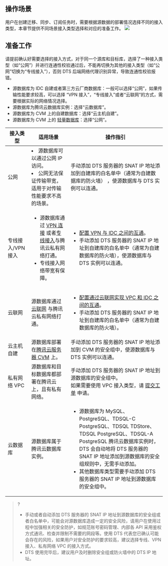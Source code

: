 ## 操作场景

用户在创建迁移、同步、订阅任务时，需要根据源数据的部署情况选择不同的接入类型，本章节提供不同场景接入类型选择和对应的准备工作。
![](https://main.qcloudimg.com/raw/180b3e83d950c325c8ab3394f08b0f0f.png)

## 准备工作

请提前确认好需要选择的接入方式，对于同一个源库和目标库，选择了一种接入类型（如“公网”）并进行连通性校验通过后，不能再切换为其他的接入类型（如“公网”切换为“专线接入”），否则 DTS 后端网络代理识别异常，导致连通性校验报错。

- 源数据库为 IDC 自建或者第三方云厂商数据库：一般可以选择“公网”，如果传输性能要求较高，可以选择 “VPN 接入”，“专线接入”或者“云联网”的方式，需要根据实际的网络情况选择。
- 源数据库为腾讯云数据库实例：选择“云数据库”。
- 源数据库为 CVM 上的自建数据库：选择“云主机自建”。
- 源数据库为 CVM 上的 [轻量数据库](https://cloud.tencent.com/document/product/1207/59866)：选择“公网”。

<table >
<thead><tr><th width="15%"><strong>接入类型</strong></th><th width="25%"><strong>适用场景</strong></th><th width="60%"><strong>操作指引</strong></th></tr></thead>
<tr>
<td>公网</td>
<td><li>源数据库可以通过公网 IP 访问。</li><li>公网无法保证传输带宽，适用于对传输性能要求不高的场景。</li></td>
<td>手动添加 DTS 服务器的 SNAT IP 地址添加到自建库的白名单中（通常为自建数据库的防火墙） ，使源数据库与 DTS 实例可以连通。</td></tr>
<tr>
<td>专线接入/VPN接入</td>
<td><ul><li>源数据库通过 <a href="https://cloud.tencent.com/document/product/554">VPN 连接</a> 或者<a href="https://cloud.tencent.com/document/product/216">专线接入</a>与腾讯云私有网络打通。</li><li>专线接入网络带宽有保障。</li></ul></td>
<td><ul><li><a href="https://cloud.tencent.com/document/product/571/60604">配置 VPN 与 IDC 之间的互通</a>。</li>
<li>手动添加 DTS 服务器的 SNAT IP 地址到自建库的白名单中（通常为自建数据库的防火墙），使源数据库与 DTS 实例可以连通。</li></ul></td></tr>
<tr>
<td>云联网</td>
<td>源数据库通过 <a href="https://cloud.tencent.com/document/product/877">云联网</a> 与腾讯云私有网络打通。</td>
<td><ul><li><a href="https://cloud.tencent.com/document/product/571/60605">配置通过云联网实现 VPC 和 IDC 之间的互通</a>。</li>
<li>手动添加 DTS 服务器的 SNAT IP 地址到自建库的白名单中（通常为自建数据库的防火墙）。</li></ul></td></tr>
<tr>
<td>云主机自建</td>
<td>源数据库部署在<a href="https://cloud.tencent.com/document/product/213">腾讯云服务器 CVM</a> 上。</td>
<td>手动添加 DTS 服务器的 SNAT  IP 地址添加到 CVM 的安全组中，使源数据库与 DTS 实例可以连通。</td></tr>
<tr>
<td>私有网络 VPC</td>
<td>源数据库和目标数据库都部署在腾讯云上，且有私有网络。</td>
<td>手动添加 DTS 服务器的 SNAT IP 地址到源数据库的安全组中。<br>如果需要使用 VPC 接入类型，请 <a href="https://console.cloud.tencent.com/workorder/category">提交工单</a> 申请。</td></tr>
<tr>
<td>云数据库</td>
<td>源数据库属于腾讯云数据库实例。</td>
<td><ul><li>源数据库为 MySQL、PostgreSQL、TDSQL-C PostgreSQL、TDSQL TDStore、TDSQL PostgreSQL、TDSQL-A PostgreSQL 腾讯云数据库实例时，DTS 会自动地将 DTS 服务器的 SNAT IP 地址添加到源数据库的安全组规则中，无需手动添加。</li><li>其他数据库类型需要手动添加 DTS 服务器的 SNAT IP 地址到源数据库的安全组中。</li></ul></td></tr>
</table>

> ? 
> - 手动或者自动添加 DTS 服务器的 SNAT IP 地址到源数据库的安全组或者白名单中，可能会对源数据库造成一定的安全风险，请用户在使用过程中加强相关的安全防护，如规范账号密码管理、内部各 API 采用鉴权方式通讯、检查并限制不需要的网段等。使用 DTS 代表您已确认可能会存在的风险，如果用户对安全防护的要求较高，建议选择专线、VPN 接入、私有网络 VPC 的接入方式。
> - DTS 使用完毕后，建议用户及时删除安全组或防火墙中的 DTS IP 地址。

